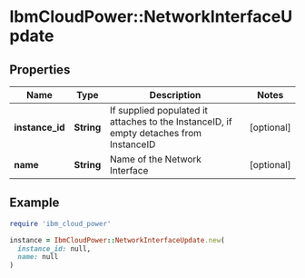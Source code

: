 # IbmCloudPower::NetworkInterfaceUpdate

## Properties

| Name | Type | Description | Notes |
| ---- | ---- | ----------- | ----- |
| **instance_id** | **String** | If supplied populated it attaches to the InstanceID, if empty detaches from InstanceID | [optional] |
| **name** | **String** | Name of the Network Interface | [optional] |

## Example

```ruby
require 'ibm_cloud_power'

instance = IbmCloudPower::NetworkInterfaceUpdate.new(
  instance_id: null,
  name: null
)
```

